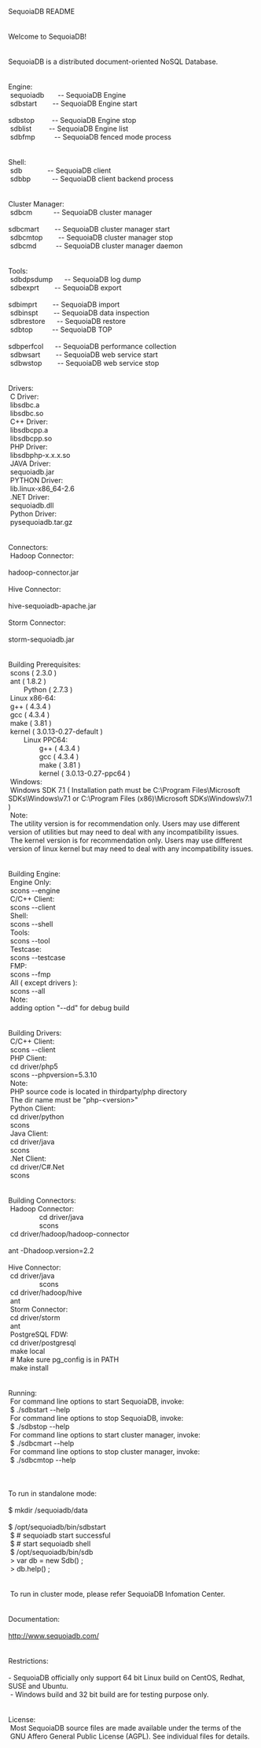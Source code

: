 SequoiaDB README<br />
<br />
<br />
Welcome to SequoiaDB!<br />
<br />
<br />
SequoiaDB is a distributed document-oriented NoSQL Database.<br />
<br />
<br />
Engine:<br />
<span style="white-space:pre">	</span>sequoiadb &nbsp; &nbsp; &nbsp; -- SequoiaDB Engine<br />
<span style="white-space:pre">	</span>sdbstart &nbsp; &nbsp; &nbsp; &nbsp;-- SequoiaDB Engine start<br />
<span style="white-space:pre">	</span>sdbstop &nbsp; &nbsp; &nbsp; &nbsp; -- SequoiaDB Engine stop<br />
<span style="white-space:pre">	</span>sdblist &nbsp; &nbsp; &nbsp; &nbsp; -- SequoiaDB Engine list<br />
<span style="white-space:pre">	</span>sdbfmp &nbsp; &nbsp; &nbsp; &nbsp; &nbsp;-- SequoiaDB fenced mode process<br />
<br />
<br />
Shell:<br />
<span style="white-space:pre">	</span>sdb &nbsp; &nbsp; &nbsp; &nbsp; &nbsp; &nbsp; -- SequoiaDB client<br />
<span style="white-space:pre">	</span>sdbbp &nbsp; &nbsp; &nbsp; &nbsp; &nbsp; -- SequoiaDB client backend process<br />
<br />
<br />
Cluster Manager:<br />
<span style="white-space:pre">	</span>sdbcm &nbsp; &nbsp; &nbsp; &nbsp; &nbsp; -- SequoiaDB cluster manager<br />
<span style="white-space:pre">	</span>sdbcmart &nbsp; &nbsp; &nbsp; &nbsp;-- SequoiaDB cluster manager start<br />
<span style="white-space:pre">	</span>sdbcmtop &nbsp; &nbsp; &nbsp; &nbsp;-- SequoiaDB cluster manager stop<br />
<span style="white-space:pre">	</span>sdbcmd &nbsp; &nbsp; &nbsp; &nbsp; &nbsp;-- SequoiaDB cluster manager daemon<br />
<br />
<br />
Tools:<br />
<span style="white-space:pre">	</span>sdbdpsdump &nbsp; &nbsp; &nbsp;-- SequoiaDB log dump<br />
<span style="white-space:pre">	</span>sdbexprt &nbsp; &nbsp; &nbsp; &nbsp;-- SequoiaDB export<br />
<span style="white-space:pre">	</span>sdbimprt &nbsp; &nbsp; &nbsp; &nbsp;-- SequoiaDB import<br />
<span style="white-space:pre">	</span>sdbinspt &nbsp; &nbsp; &nbsp; &nbsp;-- SequoiaDB data inspection<br />
<span style="white-space:pre">	</span>sdbrestore &nbsp; &nbsp; &nbsp;-- SequoiaDB restore<br />
<span style="white-space:pre">	</span>sdbtop &nbsp; &nbsp; &nbsp; &nbsp; &nbsp;-- SequoiaDB TOP<br />
<span style="white-space:pre">	</span>sdbperfcol &nbsp; &nbsp; &nbsp;-- SequoiaDB performance collection<br />
<span style="white-space:pre">	</span>sdbwsart &nbsp; &nbsp; &nbsp; &nbsp;-- SequoiaDB web service start<br />
<span style="white-space:pre">	</span>sdbwstop &nbsp; &nbsp; &nbsp; &nbsp;-- SequoiaDB web service stop<br />
<br />
<br />
Drivers:<br />
<span style="white-space:pre">	</span>C Driver:<br />
<span style="white-space:pre">		</span>libsdbc.a<br />
<span style="white-space:pre">		</span>libsdbc.so<br />
<span style="white-space:pre">	</span>C++ Driver:<br />
<span style="white-space:pre">		</span>libsdbcpp.a<br />
<span style="white-space:pre">		</span>libsdbcpp.so<br />
<span style="white-space:pre">	</span>PHP Driver:<br />
<span style="white-space:pre">		</span>libsdbphp-x.x.x.so<br />
<span style="white-space:pre">	</span>JAVA Driver:<br />
<span style="white-space:pre">		</span>sequoiadb.jar<br />
<span style="white-space:pre">	</span>PYTHON Driver:<br />
<span style="white-space:pre">		</span>lib.linux-x86_64-2.6<br />
<span style="white-space:pre">	</span>.NET Driver:<br />
<span style="white-space:pre">		</span>sequoiadb.dll<br />
<span style="white-space:pre">	</span>Python Driver:<br />
<span style="white-space:pre">		</span>pysequoiadb.tar.gz<br />
<br />
<br />
Connectors:<br />
<span style="white-space:pre">	</span>Hadoop Connector:<br />
<span style="white-space:pre">		</span>hadoop-connector.jar<br />
<span style="white-space:pre">	</span>Hive Connector:<br />
<span style="white-space:pre">		</span>hive-sequoiadb-apache.jar<br />
<span style="white-space:pre">	</span>Storm Connector:<br />
<span style="white-space:pre">		</span>storm-sequoiadb.jar<br />
<br />
<br />
Building Prerequisites:<br />
<span style="white-space:pre">	</span>scons ( 2.3.0 )<br />
<span style="white-space:pre">	</span>ant ( 1.8.2 )<br />
&nbsp; &nbsp; &nbsp; &nbsp; Python ( 2.7.3 )<br />
<span style="white-space:pre">	</span>Linux x86-64:<br />
<span style="white-space:pre">		</span>g++ ( 4.3.4 )<br />
<span style="white-space:pre">		</span>gcc ( 4.3.4 )<br />
<span style="white-space:pre">		</span>make ( 3.81 )<br />
<span style="white-space:pre">		</span>kernel ( 3.0.13-0.27-default )<br />
&nbsp; &nbsp; &nbsp; &nbsp; Linux PPC64:<br />
&nbsp; &nbsp; &nbsp; &nbsp; &nbsp; &nbsp; &nbsp; &nbsp; g++ ( 4.3.4 )<br />
&nbsp; &nbsp; &nbsp; &nbsp; &nbsp; &nbsp; &nbsp; &nbsp; gcc ( 4.3.4 )<br />
&nbsp; &nbsp; &nbsp; &nbsp; &nbsp; &nbsp; &nbsp; &nbsp; make ( 3.81 )<br />
&nbsp; &nbsp; &nbsp; &nbsp; &nbsp; &nbsp; &nbsp; &nbsp; kernel ( 3.0.13-0.27-ppc64 )<br />
<span style="white-space:pre">	</span>Windows:<br />
<span style="white-space:pre">		</span>Windows SDK 7.1 ( Installation path must be C:\Program Files\Microsoft SDKs\Windows\v7.1 or C:\Program Files (x86)\Microsoft SDKs\Windows\v7.1 )<br />
<span style="white-space:pre">	</span>Note:<br />
<span style="white-space:pre">		</span>The utility version is for recommendation only. Users may use different version of utilities but may need to deal with any incompatibility issues.<br />
<span style="white-space:pre">		</span>The kernel version is for recommendation only. Users may use different version of linux kernel but may need to deal with any incompatibility issues.<br />
<br />
<br />
Building Engine:<br />
<span style="white-space:pre">	</span>Engine Only:<br />
<span style="white-space:pre">		</span>scons --engine<br />
<span style="white-space:pre">	</span>C/C++ Client:<br />
<span style="white-space:pre">		</span>scons --client<br />
<span style="white-space:pre">	</span>Shell:<br />
<span style="white-space:pre">		</span>scons --shell<br />
<span style="white-space:pre">	</span>Tools:<br />
<span style="white-space:pre">		</span>scons --tool<br />
<span style="white-space:pre">	</span>Testcase:<br />
<span style="white-space:pre">		</span>scons --testcase<br />
<span style="white-space:pre">	</span>FMP:<br />
<span style="white-space:pre">		</span>scons --fmp<br />
<span style="white-space:pre">	</span>All ( except drivers ):<br />
<span style="white-space:pre">		</span>scons --all<br />
<span style="white-space:pre">	</span>Note:<br />
<span style="white-space:pre">		</span>adding option &quot;--dd&quot; for debug build<br />
<br />
<br />
Building Drivers:<br />
<span style="white-space:pre">	</span>C/C++ Client:<br />
<span style="white-space:pre">		</span>scons --client<br />
<span style="white-space:pre">	</span>PHP Client:<br />
<span style="white-space:pre">		</span>cd driver/php5<br />
<span style="white-space:pre">		</span>scons --phpversion=5.3.10<br />
<span style="white-space:pre">		</span>Note:<br />
<span style="white-space:pre">			</span>PHP source code is located in thirdparty/php directory<br />
<span style="white-space:pre">			</span>The dir name must be &quot;php-&lt;version&gt;&quot;<br />
<span style="white-space:pre">	</span>Python Client:<br />
<span style="white-space:pre">		</span>cd driver/python<br />
<span style="white-space:pre">		</span>scons<br />
<span style="white-space:pre">	</span>Java Client:<br />
<span style="white-space:pre">		</span>cd driver/java<br />
<span style="white-space:pre">		</span>scons<br />
<span style="white-space:pre">	</span>.Net Client:<br />
<span style="white-space:pre">		</span>cd driver/C#.Net<br />
<span style="white-space:pre">		</span>scons<br />
<br />
<br />
Building Connectors:<br />
<span style="white-space:pre">	</span>Hadoop Connector:<br />
&nbsp; &nbsp; &nbsp; &nbsp; &nbsp; &nbsp; &nbsp; &nbsp; cd driver/java<br />
&nbsp; &nbsp; &nbsp; &nbsp; &nbsp; &nbsp; &nbsp; &nbsp; scons<br />
<span style="white-space:pre">		</span>cd driver/hadoop/hadoop-connector<br />
<span style="white-space:pre">		</span>ant -Dhadoop.version=2.2<br />
<span style="white-space:pre">	</span>Hive Connector:<br />
<span style="white-space:pre">		</span>cd driver/java<br />
&nbsp; &nbsp; &nbsp; &nbsp; &nbsp; &nbsp; &nbsp; &nbsp; scons<br />
<span style="white-space:pre">		</span>cd driver/hadoop/hive<br />
<span style="white-space:pre">		</span>ant<br />
<span style="white-space:pre">	</span>Storm Connector:<br />
<span style="white-space:pre">		</span>cd driver/storm<br />
<span style="white-space:pre">		</span>ant<br />
<span style="white-space:pre">	</span>PostgreSQL FDW:<br />
<span style="white-space:pre">		</span>cd driver/postgresql<br />
<span style="white-space:pre">		</span>make local<br />
<span style="white-space:pre">		</span># Make sure pg_config is in PATH<br />
<span style="white-space:pre">		</span>make install<br />
<br />
<br />
Running:<br />
<span style="white-space:pre">	</span>For command line options to start SequoiaDB, invoke:<br />
<span style="white-space:pre">		</span>$ ./sdbstart --help<br />
<span style="white-space:pre">	</span>For command line options to stop SequoiaDB, invoke:<br />
<span style="white-space:pre">		</span>$ ./sdbstop --help<br />
<span style="white-space:pre">	</span>For command line options to start cluster manager, invoke:<br />
<span style="white-space:pre">		</span>$ ./sdbcmart --help<br />
<span style="white-space:pre">	</span>For command line options to stop cluster manager, invoke:<br />
<span style="white-space:pre">		</span>$ ./sdbcmtop --help<br />
<br />
<br />
<span style="white-space:pre">	</span>To run in standalone mode:<br />
<span style="white-space:pre">		</span>$ mkdir /sequoiadb/data<br />
<span style="white-space:pre">		</span>$ /opt/sequoiadb/bin/sdbstart<br />
<span style="white-space:pre">		</span>$ # sequoiadb start successful<br />
<span style="white-space:pre">		</span>$ # start sequoiadb shell<br />
<span style="white-space:pre">		</span>$ /opt/sequoiadb/bin/sdb<br />
<span style="white-space:pre">		</span>&gt; var db = new Sdb() ;<br />
<span style="white-space:pre">		</span>&gt; db.help() ;<br />
<br />
<br />
<span style="white-space:pre">	</span>To run in cluster mode, please refer SequoiaDB Infomation Center.<br />
<br />
<br />
Documentation:<br />
<span style="white-space:pre">	</span>http://www.sequoiadb.com/<br />
<br />
<br />
Restrictions:<br />
<span style="white-space:pre">	</span>- SequoiaDB officially only support 64 bit Linux build on CentOS, Redhat, SUSE and Ubuntu.<br />
<span style="white-space:pre">	</span>- Windows build and 32 bit build are for testing purpose only.<br />
<br />
<br />
License:<br />
<span style="white-space:pre">	</span>Most SequoiaDB source files are made available under the terms of the<br />
<span style="white-space:pre">	</span>GNU Affero General Public License (AGPL). See individual files for details.